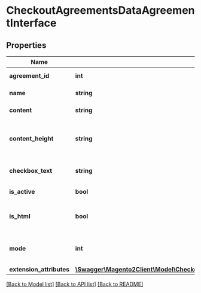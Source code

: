 # CheckoutAgreementsDataAgreementInterface

## Properties
Name | Type | Description | Notes
------------ | ------------- | ------------- | -------------
**agreement_id** | **int** | Agreement ID. | 
**name** | **string** | Agreement name. | 
**content** | **string** | Agreement content. | 
**content_height** | **string** | Agreement content height. Otherwise, null. | [optional] 
**checkbox_text** | **string** | Agreement checkbox text. | 
**is_active** | **bool** | Agreement status. | 
**is_html** | **bool** | * true - HTML. * false - plain text. | 
**mode** | **int** | The agreement applied mode. | 
**extension_attributes** | [**\Swagger\Magento2Client\Model\CheckoutAgreementsDataAgreementExtensionInterface**](CheckoutAgreementsDataAgreementExtensionInterface.md) |  | [optional] 

[[Back to Model list]](../README.md#documentation-for-models) [[Back to API list]](../README.md#documentation-for-api-endpoints) [[Back to README]](../README.md)


